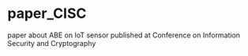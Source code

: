 # paper_CISC
paper about ABE on IoT sensor published at Conference on Information Security and Cryptography
